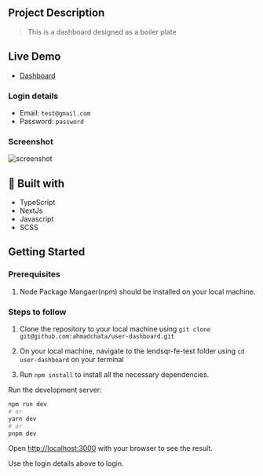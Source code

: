 ## Project Description

> This is a dashboard designed as a boiler plate

## Live Demo

- [Dashboard](https://ahmad-chata-lendsqr-fe-test.vercel.app)

### Login details

- Email: `test@gmail.com`
- Password: `password`

### Screenshot

![screenshot](assets/screenshot.png)

## 🔧 Built with

- TypeScript
- NextJs
- Javascript
- SCSS

## Getting Started

### Prerequisites

1. Node Package Mangaer(npm) should be installed on your local machine.

### Steps to follow

1. Clone the repository to your local machine using `git clone git@github.com:ahmadchata/user-dashboard.git`

2. On your local machine, navigate to the lendsqr-fe-test folder using `cd user-dashboard` on your terminal

3. Run `npm install` to install all the necessary dependencies.

Run the development server:

```bash
npm run dev
# or
yarn dev
# or
pnpm dev
```

Open [http://localhost:3000](http://localhost:3000) with your browser to see the result.

Use the login details above to login.
